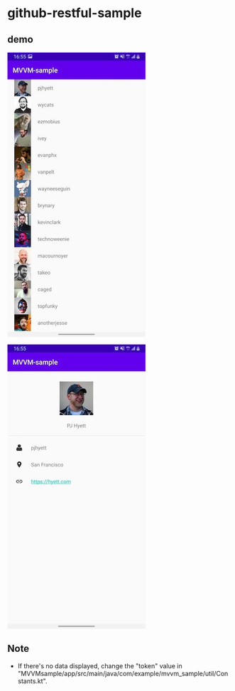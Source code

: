 # github-restful-sample

## demo

![](.gitbook/assets/116155012_285708989383420_5947138365286560514_n.jpg)

![](.gitbook/assets/116285730_320722049337378_5401903663071962376_n.jpg)

## Note

* If there's no data displayed, change the "token" value in "MVVMsample/app/src/main/java/com/example/mvvm\_sample/util/Constants.kt".



